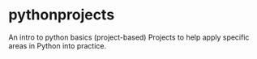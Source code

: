 # pythonprojects
An intro to python basics (project-based)
Projects to help apply specific areas in Python into practice.
